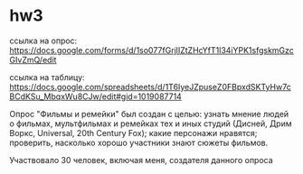 # hw3
ссылка на опрос: https://docs.google.com/forms/d/1so077fGrjlIZtZHcYfT1l34iYPK1sfgskmGzcGIvZmQ/edit

ссылка на таблицу: https://docs.google.com/spreadsheets/d/1T6IyeJZpuseZ0FBpxdSKTyHw7cBCdKSu_MbqxWu8CJw/edit#gid=1019087714

Опрос "Фильмы и ремейки" был создан с целью:
узнать мнение людей о фильмах, мультфильмах и ремейках тех и иных студий (Дисней, Дрим Воркс, Universal, 20th Century Fox);
какие персонажи нравятся;
проверить, насколько хорошо участники знают сюжеты фильмов.

Участвовало 30 человек, включая меня, создателя данного опроса
